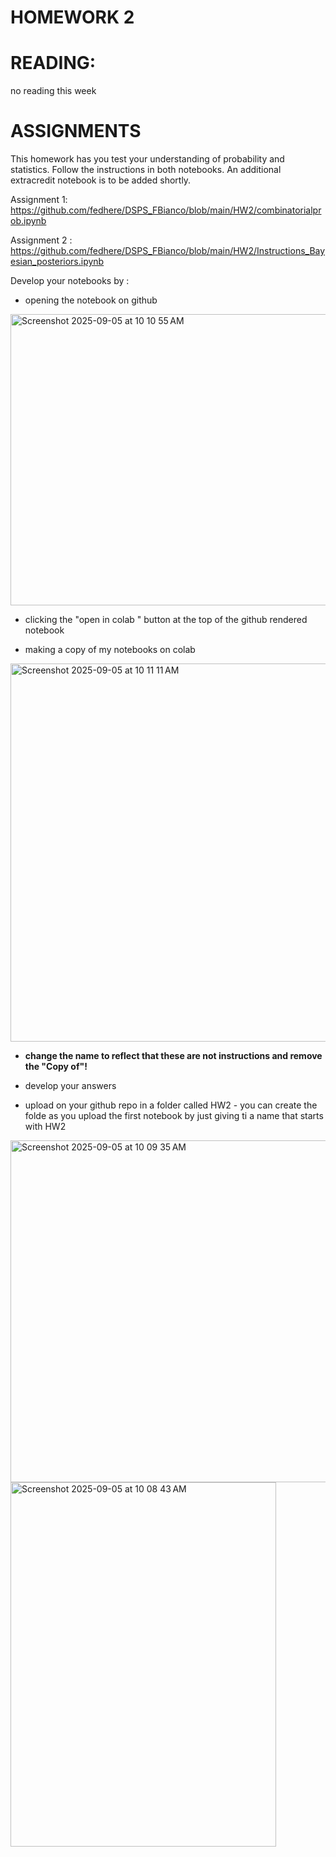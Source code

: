 # HOMEWORK 2

# READING: 
no reading this week

# ASSIGNMENTS 
This homework has you test your understanding of probability and statistics. 
Follow the instructions in both notebooks. 
An additional extracredit notebook is to be added shortly.

Assignment 1: https://github.com/fedhere/DSPS_FBianco/blob/main/HW2/combinatorialprob.ipynb

Assignment 2 : https://github.com/fedhere/DSPS_FBianco/blob/main/HW2/Instructions_Bayesian_posteriors.ipynb


Develop your notebooks by :
- opening the notebook on github
<img width="566" height="466" alt="Screenshot 2025-09-05 at 10 10 55 AM" src="https://github.com/user-attachments/assets/c5b70745-6fd7-42db-9c5e-081cbeeeb1af" />

- clicking the "open in colab " button at the top of the github rendered notebook

- making a copy of my notebooks on colab 
<img width="593" height="605" alt="Screenshot 2025-09-05 at 10 11 11 AM" src="https://github.com/user-attachments/assets/68cb37fd-776e-4239-97a5-a67dd0f95ad6" />

- **change the name to reflect that these are not instructions and remove the "Copy of"!**

- develop your answers

- upload on your github repo in a folder called HW2 - you can create the folde as you upload the first notebook by just giving ti a name that starts with HW2



<img width="671" height="547" alt="Screenshot 2025-09-05 at 10 09 35 AM" src="https://github.com/user-attachments/assets/c85c0bc7-7288-47dd-9ac5-0e8b52aa09e8" />
<img width="425" height="583" alt="Screenshot 2025-09-05 at 10 08 43 AM" src="https://github.com/user-attachments/assets/00508898-eb39-4184-8f4c-b3094add86e8" />

